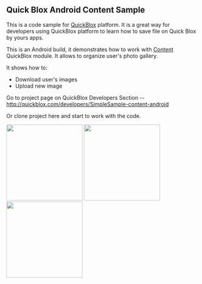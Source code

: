 ## Quick Blox Android Content Sample

This is a code sample for [QuickBlox](http://quickblox.com/) platform. It is a great way for developers using QuickBlox platform to learn how to save file on Quick Blox by yours apps.

This is an Android build, it demonstrates how to work with [Content](http://quickblox.com/developers/Content) QuickBlox module.
It allows to organize user's photo gallery. 

It shows how to:
<ul>
<li> Download user's images</li>
<li> Upload new image </li>
</ul>

Go to project page on QuickBlox Developers Section -- <http://quickblox.com/developers/SimpleSample-content-android>

Or clone project here and start to work with the code.

<img src="http://files.quickblox.com/Sample_Content_1.png" width=200 />&nbsp;<img src="http://files.quickblox.com/Sample_Content_2.png" width=200 />&nbsp;<img src="http://files.quickblox.com/Sample_Content_3.png" width=200 />&nbsp;
